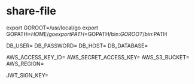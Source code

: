 # share-file

export GOROOT=/usr/local/go
export GOPATH=$HOME/go
export PATH=$GOPATH/bin:$GOROOT/bin:$PATH


DB_USER=
DB_PASSWORD=
DB_HOST=
DB_DATABASE=

AWS_ACCESS_KEY_ID=
AWS_SECRET_ACCESS_KEY=
AWS_S3_BUCKET=
AWS_REGION=

JWT_SIGN_KEY=